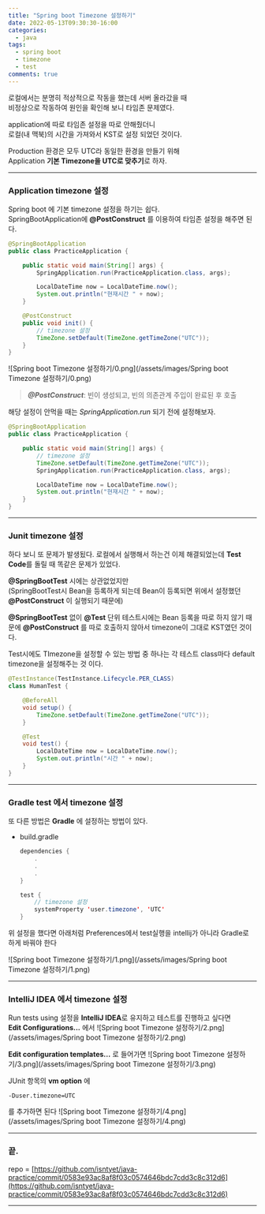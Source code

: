 ```yaml
---
title: "Spring boot Timezone 설정하기"
date: 2022-05-13T09:30:30-16:00
categories:
  - java
tags:
  - spring boot
  - timezone
  - test
comments: true
---
```


로컬에서는 분명히 적상적으로 작동을 했는데 서버 올라갔을 때  
비정상으로 작동하여 원인을 확인해 보니 타임존 문제였다.

application에 따로 타임존 설정을 따로 안해줬더니  
로컬(내 맥북)의 시간을 가져와서 KST로 설정 되었던 것이다.

Production 환경은 모두 UTC라 동일한 환경을 만들기 위해  
Application **기본 Timezone을 UTC로 맞추기**로 하자.

---

### Application timezone 설정

Spring boot 에 기본 timezone 설정을 하기는 쉽다.  
SpringBootApplication에 **@PostConstruct** 를 이용하여 타임존 설정을 해주면 된다.

```java
@SpringBootApplication
public class PracticeApplication {

    public static void main(String[] args) {
        SpringApplication.run(PracticeApplication.class, args);

        LocalDateTime now = LocalDateTime.now();
        System.out.println("현재시간 " + now);
    }

    @PostConstruct
    public void init() {
        // timezone 설정
        TimeZone.setDefault(TimeZone.getTimeZone("UTC"));
    }
}
```

![Spring boot Timezone 설정하기/0.png](/assets/images/Spring boot Timezone 설정하기/0.png)

> **_@PostConstruct_**:  빈이 생성되고, 빈의 의존관계 주입이 완료된 후 호출
>

해당 설정이 안먹을 때는 _SpringApplication.run_ 되기 전에 설정해보자.

```java
@SpringBootApplication
public class PracticeApplication {

    public static void main(String[] args) {
        // timezone 설정
        TimeZone.setDefault(TimeZone.getTimeZone("UTC"));
        SpringApplication.run(PracticeApplication.class, args);

        LocalDateTime now = LocalDateTime.now();
        System.out.println("현재시간 " + now);
    }
}
```  


---

### Junit timezone 설정

하다 보니 또 문제가 발생됬다.  로컬에서 실행해서 하는건 이제 해결되었는데 **Test Code**를 돌릴 때 똑같은 문제가 있었다.

**@SpringBootTest** 시에는 상관없었지만  
(SpringBootTest시 Bean을 등록하게 되는데 Bean이 등록되면 위에서 설정했던 **@PostConstruct** 이 실행되기 때문에)

**@SpringBootTest**  없이 **@Test** 단위 테스트시에는 Bean 등록을 따로 하지 않기 때문에 **@PostConstruct** 를 따로 호출하지 않아서 timezone이 그대로 KST였던 것이다.

Test시에도 TImezone을 설정할 수 있는 방법 중 하나는
각 테스트 class마다 default timezone을 설정해주는 것 이다.

```java
@TestInstance(TestInstance.Lifecycle.PER_CLASS)
class HumanTest {

    @BeforeAll
    void setup() {
        TimeZone.setDefault(TimeZone.getTimeZone("UTC"));
    }

    @Test
    void test() {
        LocalDateTime now = LocalDateTime.now();
        System.out.println("시간 " + now);
    }
}
```

---

### Gradle test 에서 timezone 설정

또 다른 방법은 **Gradle** 에 설정하는 방법이 있다.

- build.gradle
    ```java
    dependencies {
        .
        .
        .
    }

    test {
        // timezone 설정
        systemProperty 'user.timezone', 'UTC'
    }
    ```


위 설정을 했다면 아래처럼 Preferences에서 test실행을 intellij가 아니라 Gradle로 하게 바꿔야 한다

![Spring boot Timezone 설정하기/1.png](/assets/images/Spring boot Timezone 설정하기/1.png)

---

### IntelliJ IDEA 에서 timezone 설정

Run tests using 설정을 **IntelliJ IDEA**로 유지하고 테스트를 진행하고 싶다면  
**Edit Configurations...** 에서
![Spring boot Timezone 설정하기/2.png](/assets/images/Spring boot Timezone 설정하기/2.png)

**Edit configuration templates...** 로 들어가면
![Spring boot Timezone 설정하기/3.png](/assets/images/Spring boot Timezone 설정하기/3.png)

JUnit 항목의 **vm option** 에
```
-Duser.timezone=UTC
```
를 추가하면 된다
![Spring boot Timezone 설정하기/4.png](/assets/images/Spring boot Timezone 설정하기/4.png)

---
### 끝.

repo = [https://github.com/isntyet/java-practice/commit/0583e93ac8af8f03c0574646bdc7cdd3c8c312d6](https://github.com/isntyet/java-practice/commit/0583e93ac8af8f03c0574646bdc7cdd3c8c312d6)

---
